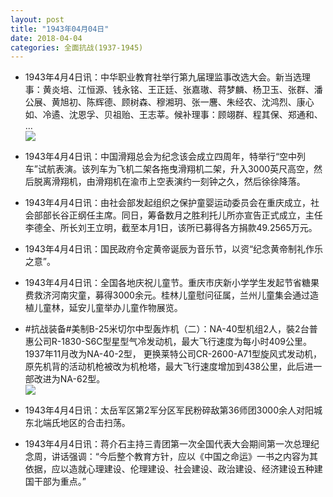 ```yaml
---
layout: post
title: "1943年04月04日"
date: 2018-04-04
categories: 全面抗战(1937-1945)
---
```


<meta name="referrer" content="no-referrer" />

- 1943年4月4日讯：中华职业教育社举行第九届理监事改选大会。新当选理事：黄炎培、江恒源、钱永铭、王正廷、张嘉璈、蒋梦麟、杨卫玉、张群、潘公展、黄旭初、陈辉德、顾树森、穆湘玥、张一麐、朱经农、沈鸿烈、康心如、冷遹、沈恩孚、贝祖贻、王志莘。候补理事：顾翊群、程其保、郑通和、 ... <br/><img src="https://wx3.sinaimg.cn/large/aca367d8ly1fq0z0oihp5j20c80bxwel.jpg" />

- 1943年4月4日讯：中国滑翔总会为纪念该会成立四周年，特举行“空中列车”试航表演。该列车为飞机二架各拖曳滑翔机二架，升入3000英尺高空，然后脱离滑翔机，由滑翔机在渝市上空表演约一刻钟之久，然后徐徐降落。 

- 1943年4月4日讯：由社会部发起组织之保护童婴运动委员会在重庆成立，社会部部长谷正纲任主席。同日，筹备数月之胜利托儿所亦宣告正式成立，主任李德全、所长刘王立明，截至本月1日，该所已募得各方捐款49.2565万元。 

- 1943年4月4日讯：国民政府令定黄帝诞辰为音乐节，以资“纪念黄帝制礼作乐之意”。 

- 1943年4月4日讯：全国各地庆祝儿童节。重庆市庆新小学学生发起节省糖果费救济河南灾童，募得3000余元。桂林儿童慰问征属，兰州儿童集会通过造植儿童林，延安儿童举办儿童作物展览。 

- #抗战装备#美制B-25米切尔中型轰炸机（二）：NA-40型机组2人，裝2台普惠公司R-1830-S6C型星型气冷发动机，最大飞行速度为每小时409公里。1937年11月改为NA-40-2型， 更换莱特公司CR-2600-A71型旋风式发动机，原先机背的活动机枪被改为机枪塔，最大飞行速度增加到438公里，此后进一部改进为NA-62型。 <br/><img src="https://wx2.sinaimg.cn/large/aca367d8ly1fq0e6t751dj20g20tv798.jpg" />

- 1943年4月4日讯：太岳军区第2军分区军民粉碎敌第36师团3000余人对阳城东北端氏地区的合击扫荡。 

- 1943年4月4日讯：蒋介石主持三青团第一次全国代表大会期间第一次总理纪念周，讲话强调：“今后整个教育方针，应以《中国之命运》一书之内容为其依据，应以造就心理建设、伦理建设、社会建设、政治建设、经济建设五种建国干部为重点。” 


